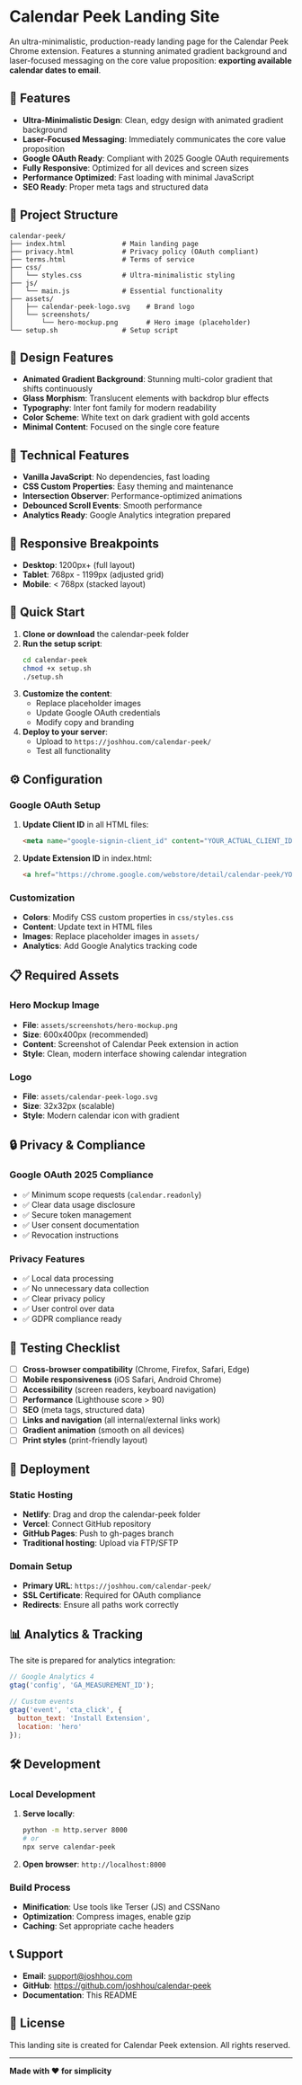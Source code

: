 # Calendar Peek Landing Site

An ultra-minimalistic, production-ready landing page for the Calendar Peek Chrome extension. Features a stunning animated gradient background and laser-focused messaging on the core value proposition: **exporting available calendar dates to email**.

## 🚀 Features

- **Ultra-Minimalistic Design**: Clean, edgy design with animated gradient background
- **Laser-Focused Messaging**: Immediately communicates the core value proposition
- **Google OAuth Ready**: Compliant with 2025 Google OAuth requirements
- **Fully Responsive**: Optimized for all devices and screen sizes
- **Performance Optimized**: Fast loading with minimal JavaScript
- **SEO Ready**: Proper meta tags and structured data

## 📁 Project Structure

```
calendar-peek/
├── index.html              # Main landing page
├── privacy.html            # Privacy policy (OAuth compliant)
├── terms.html              # Terms of service
├── css/
│   └── styles.css          # Ultra-minimalistic styling
├── js/
│   └── main.js             # Essential functionality
├── assets/
│   ├── calendar-peek-logo.svg    # Brand logo
│   └── screenshots/
│       └── hero-mockup.png       # Hero image (placeholder)
└── setup.sh                # Setup script
```

## 🎨 Design Features

- **Animated Gradient Background**: Stunning multi-color gradient that shifts continuously
- **Glass Morphism**: Translucent elements with backdrop blur effects
- **Typography**: Inter font family for modern readability
- **Color Scheme**: White text on dark gradient with gold accents
- **Minimal Content**: Focused on the single core feature

## 🔧 Technical Features

- **Vanilla JavaScript**: No dependencies, fast loading
- **CSS Custom Properties**: Easy theming and maintenance
- **Intersection Observer**: Performance-optimized animations
- **Debounced Scroll Events**: Smooth performance
- **Analytics Ready**: Google Analytics integration prepared

## 📱 Responsive Breakpoints

- **Desktop**: 1200px+ (full layout)
- **Tablet**: 768px - 1199px (adjusted grid)
- **Mobile**: < 768px (stacked layout)

## 🚀 Quick Start

1. **Clone or download** the calendar-peek folder
2. **Run the setup script**:
   ```bash
   cd calendar-peek
   chmod +x setup.sh
   ./setup.sh
   ```
3. **Customize the content**:
   - Replace placeholder images
   - Update Google OAuth credentials
   - Modify copy and branding
4. **Deploy to your server**:
   - Upload to `https://joshhou.com/calendar-peek/`
   - Test all functionality

## ⚙️ Configuration

### Google OAuth Setup

1. **Update Client ID** in all HTML files:
   ```html
   <meta name="google-signin-client_id" content="YOUR_ACTUAL_CLIENT_ID.apps.googleusercontent.com">
   ```

2. **Update Extension ID** in index.html:
   ```html
   <a href="https://chrome.google.com/webstore/detail/calendar-peek/YOUR_ACTUAL_EXTENSION_ID">
   ```

### Customization

- **Colors**: Modify CSS custom properties in `css/styles.css`
- **Content**: Update text in HTML files
- **Images**: Replace placeholder images in `assets/`
- **Analytics**: Add Google Analytics tracking code

## 📋 Required Assets

### Hero Mockup Image
- **File**: `assets/screenshots/hero-mockup.png`
- **Size**: 600x400px (recommended)
- **Content**: Screenshot of Calendar Peek extension in action
- **Style**: Clean, modern interface showing calendar integration

### Logo
- **File**: `assets/calendar-peek-logo.svg`
- **Size**: 32x32px (scalable)
- **Style**: Modern calendar icon with gradient

## 🔒 Privacy & Compliance

### Google OAuth 2025 Compliance
- ✅ Minimum scope requests (`calendar.readonly`)
- ✅ Clear data usage disclosure
- ✅ Secure token management
- ✅ User consent documentation
- ✅ Revocation instructions

### Privacy Features
- ✅ Local data processing
- ✅ No unnecessary data collection
- ✅ Clear privacy policy
- ✅ User control over data
- ✅ GDPR compliance ready

## 🧪 Testing Checklist

- [ ] **Cross-browser compatibility** (Chrome, Firefox, Safari, Edge)
- [ ] **Mobile responsiveness** (iOS Safari, Android Chrome)
- [ ] **Accessibility** (screen readers, keyboard navigation)
- [ ] **Performance** (Lighthouse score > 90)
- [ ] **SEO** (meta tags, structured data)
- [ ] **Links and navigation** (all internal/external links work)
- [ ] **Gradient animation** (smooth on all devices)
- [ ] **Print styles** (print-friendly layout)

## 🚀 Deployment

### Static Hosting
- **Netlify**: Drag and drop the calendar-peek folder
- **Vercel**: Connect GitHub repository
- **GitHub Pages**: Push to gh-pages branch
- **Traditional hosting**: Upload via FTP/SFTP

### Domain Setup
- **Primary URL**: `https://joshhou.com/calendar-peek/`
- **SSL Certificate**: Required for OAuth compliance
- **Redirects**: Ensure all paths work correctly

## 📊 Analytics & Tracking

The site is prepared for analytics integration:

```javascript
// Google Analytics 4
gtag('config', 'GA_MEASUREMENT_ID');

// Custom events
gtag('event', 'cta_click', {
  button_text: 'Install Extension',
  location: 'hero'
});
```

## 🛠️ Development

### Local Development
1. **Serve locally**:
   ```bash
   python -m http.server 8000
   # or
   npx serve calendar-peek
   ```

2. **Open browser**: `http://localhost:8000`

### Build Process
- **Minification**: Use tools like Terser (JS) and CSSNano
- **Optimization**: Compress images, enable gzip
- **Caching**: Set appropriate cache headers

## 📞 Support

- **Email**: support@joshhou.com
- **GitHub**: https://github.com/joshhou/calendar-peek
- **Documentation**: This README

## 📄 License

This landing site is created for Calendar Peek extension. All rights reserved.

---

**Made with ❤️ for simplicity** 